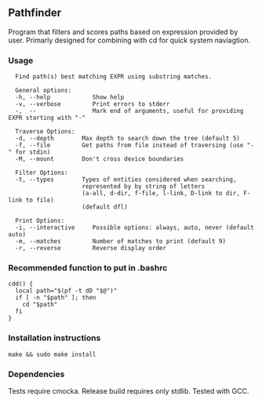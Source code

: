 ## Pathfinder
Program that filters and scores paths based on expression provided by user.
Primarly designed for combining with cd for quick system naviagtion.

### Usage
```
  Find path(s) best matching EXPR using substring matches.

  General options:
  -h, --help            Show help
  -v, --verbose         Print errors to stderr
  -,  --                Mark end of arguments, useful for providing EXPR starting with "-"

  Traverse Options:
  -d, --depth        Max depth to search down the tree (default 5)
  -f, --file         Get paths from file instead of traversing (use "-" for stdin)
  -M, --mount        Don't cross device boundaries

  Filter Options:
  -t, --types        Types of entities considered when searching,
                     represented by by string of letters
                     (a-all, d-dir, f-file, l-link, D-link to dir, F-link to file)
                     (default dfl)

  Print Options:
  -i, --interactive     Possible options: always, auto, never (default auto)
  -m, --matches         Number of matches to print (default 9)
  -r, --reverse         Reverse display order
```

### Recommended function to put in .bashrc
```
cdd() {
  local path="$(pf -t dD "$@")"
  if [ -n "$path" ]; then
    cd "$path"
  fi
}
```

### Installation instructions
```
make && sudo make install
```

### Dependencies
Tests require cmocka.
Release build requires only stdlib.
Tested with GCC.
